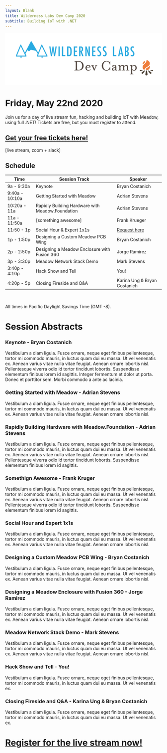 ```yaml
---
layout: Blank
title: Wilderness Labs Dev Camp 2020
subtitle: Building IoT with .NET
---
```


![](Support_Files/Wilderness_Labs_Dev_Camp.svg)

# Friday, May 22nd 2020

Join us for a day of live stream fun, hacking and building IoT with Meadow, using full .NET! Tickets are free, but you must register to attend.

## [Get your free tickets here!]()

[live stream, zoom + slack]

## Schedule

| Time            | Session Track | Speaker         |
|-----------------|---------------|-----------------|
| 9a - 9:30a      | Keynote       | Bryan Costanich |
| 9:40a - 10:10a  | Getting Started with Meadow | Adrian Stevens |
| 10:20a - 11a    | Rapidly Building Hardware with Meadow.Foundation | Adrian Stevens |
| 11a - 11:50a    | [something awesome] | Frank Krueger |
| 11:50 - 1p      | Social Hour & Expert 1x1s | [Request here]() |
| 1p - 1:50p      | Designing a Custom Meadow PCB Wing | Bryan Costanich |
| 2p - 2:50p      | Designing a Meadow Enclosure with Fusion 360 | Jorge Ramirez |
| 3p - 3:30p      | Meadow Network Stack Demo | Mark Stevens |
| 3:40p - 4:10p   | Hack Show and Tell | You! |
| 4:20p - 5p      | Closing Fireside and Q&A | Karina Ung & Bryan Costanich |

<br/>

All times in Pacific Daylight Savings Time (GMT -8).



# Session Abstracts

### Keynote - Bryan Costanich

Vestibulum a diam ligula. Fusce ornare, neque eget finibus pellentesque, tortor mi commodo mauris, in luctus quam dui eu massa. Ut vel venenatis ex. Aenean varius vitae nulla vitae feugiat. Aenean ornare lobortis nisl. Pellentesque viverra odio id tortor tincidunt lobortis. Suspendisse elementum finibus lorem id sagittis. Integer fermentum et dolor ut porta. Donec et porttitor sem. Morbi commodo a ante ac lacinia.

### Getting Started with Meadow - Adrian Stevens

Vestibulum a diam ligula. Fusce ornare, neque eget finibus pellentesque, tortor mi commodo mauris, in luctus quam dui eu massa. Ut vel venenatis ex. Aenean varius vitae nulla vitae feugiat. Aenean ornare lobortis nisl. 

### Rapidly Building Hardware with Meadow.Foundation - Adrian Stevens

Vestibulum a diam ligula. Fusce ornare, neque eget finibus pellentesque, tortor mi commodo mauris, in luctus quam dui eu massa. Ut vel venenatis ex. Aenean varius vitae nulla vitae feugiat. Aenean ornare lobortis nisl. Pellentesque viverra odio id tortor tincidunt lobortis. Suspendisse elementum finibus lorem id sagittis. 

### Somethign Awesome - Frank Kruger

Vestibulum a diam ligula. Fusce ornare, neque eget finibus pellentesque, tortor mi commodo mauris, in luctus quam dui eu massa. Ut vel venenatis ex. Aenean varius vitae nulla vitae feugiat. Aenean ornare lobortis nisl. Pellentesque viverra odio id tortor tincidunt lobortis. Suspendisse elementum finibus lorem id sagittis. 

### Social Hour and Expert 1x1s

Vestibulum a diam ligula. Fusce ornare, neque eget finibus pellentesque, tortor mi commodo mauris, in luctus quam dui eu massa. Ut vel venenatis ex. Aenean varius vitae nulla vitae feugiat. Aenean ornare lobortis nisl. 

### Designing a Custom Meadow PCB Wing - Bryan Costanich

Vestibulum a diam ligula. Fusce ornare, neque eget finibus pellentesque, tortor mi commodo mauris, in luctus quam dui eu massa. Ut vel venenatis ex. Aenean varius vitae nulla vitae feugiat. Aenean ornare lobortis nisl.

### Designing a Meadow Enclosure with Fusion 360 - Jorge Ramirez

Vestibulum a diam ligula. Fusce ornare, neque eget finibus pellentesque, tortor mi commodo mauris, in luctus quam dui eu massa. Ut vel venenatis ex. Aenean varius vitae nulla vitae feugiat. Aenean ornare lobortis nisl. 

### Meadow Network Stack Demo - Mark Stevens

Vestibulum a diam ligula. Fusce ornare, neque eget finibus pellentesque, tortor mi commodo mauris, in luctus quam dui eu massa. Ut vel venenatis ex. Aenean varius vitae nulla vitae feugiat. Aenean ornare lobortis nisl. 

### Hack Show and Tell - You!

Vestibulum a diam ligula. Fusce ornare, neque eget finibus pellentesque, tortor mi commodo mauris, in luctus quam dui eu massa. Ut vel venenatis ex. 

### Closing Fireside and Q&A - Karina Ung & Bryan Costanich

Vestibulum a diam ligula. Fusce ornare, neque eget finibus pellentesque, tortor mi commodo mauris, in luctus quam dui eu massa. Ut vel venenatis ex. 

# [Register for the live stream now!]()
